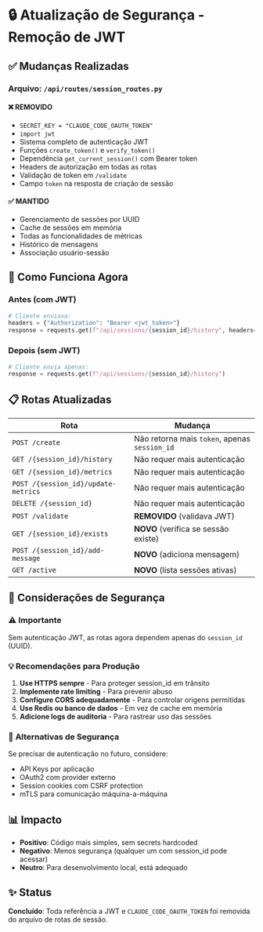 # 🔒 Atualização de Segurança - Remoção de JWT

## ✅ Mudanças Realizadas

### Arquivo: `/api/routes/session_routes.py`

#### ❌ **REMOVIDO**
- `SECRET_KEY = "CLAUDE_CODE_OAUTH_TOKEN"` 
- `import jwt`
- Sistema completo de autenticação JWT
- Funções `create_token()` e `verify_token()`
- Dependência `get_current_session()` com Bearer token
- Headers de autorização em todas as rotas
- Validação de token em `/validate`
- Campo `token` na resposta de criação de sessão

#### ✅ **MANTIDO**
- Gerenciamento de sessões por UUID
- Cache de sessões em memória
- Todas as funcionalidades de métricas
- Histórico de mensagens
- Associação usuário-sessão

## 🎯 Como Funciona Agora

### Antes (com JWT)
```python
# Cliente enviava:
headers = {"Authorization": "Bearer <jwt_token>"}
response = requests.get(f"/api/sessions/{session_id}/history", headers=headers)
```

### Depois (sem JWT)
```python
# Cliente envia apenas:
response = requests.get(f"/api/sessions/{session_id}/history")
```

## 📋 Rotas Atualizadas

| Rota | Mudança |
|------|---------|
| `POST /create` | Não retorna mais `token`, apenas `session_id` |
| `GET /{session_id}/history` | Não requer mais autenticação |
| `GET /{session_id}/metrics` | Não requer mais autenticação |
| `POST /{session_id}/update-metrics` | Não requer mais autenticação |
| `DELETE /{session_id}` | Não requer mais autenticação |
| `POST /validate` | **REMOVIDO** (validava JWT) |
| `GET /{session_id}/exists` | **NOVO** (verifica se sessão existe) |
| `POST /{session_id}/add-message` | **NOVO** (adiciona mensagem) |
| `GET /active` | **NOVO** (lista sessões ativas) |

## 🔐 Considerações de Segurança

### ⚠️ **Importante**
Sem autenticação JWT, as rotas agora dependem apenas do `session_id` (UUID).

### 💡 **Recomendações para Produção**
1. **Use HTTPS sempre** - Para proteger session_id em trânsito
2. **Implemente rate limiting** - Para prevenir abuso
3. **Configure CORS adequadamente** - Para controlar origens permitidas
4. **Use Redis ou banco de dados** - Em vez de cache em memória
5. **Adicione logs de auditoria** - Para rastrear uso das sessões

### 🔄 **Alternativas de Segurança**
Se precisar de autenticação no futuro, considere:
- API Keys por aplicação
- OAuth2 com provider externo
- Session cookies com CSRF protection
- mTLS para comunicação máquina-a-máquina

## 📊 Impacto

- **Positivo**: Código mais simples, sem secrets hardcoded
- **Negativo**: Menos segurança (qualquer um com session_id pode acessar)
- **Neutro**: Para desenvolvimento local, está adequado

## ✨ Status

**Concluído**: Toda referência a JWT e `CLAUDE_CODE_OAUTH_TOKEN` foi removida do arquivo de rotas de sessão.